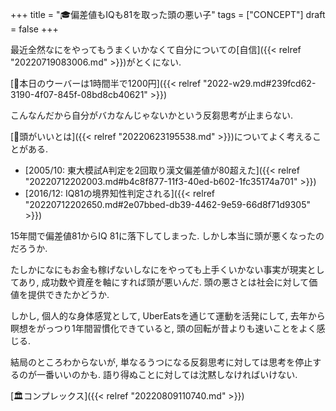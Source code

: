+++
title = "🎓偏差値もIQも81を取った頭の悪い子"
tags = ["CONCEPT"]
draft = false
+++

最近全然なにをやってもうまくいかなくて自分についての[自信]({{< relref "20220719083006.md" >}})がとくにない.

[💭本日のウーバーは1時間半で1200円]({{< relref "2022-w29.md#239fcd62-3190-4f07-845f-08bd8cb40621" >}})

こんなんだから自分がバカなんじゃないかという反芻思考が止まらない.

[🤔頭がいいとは]({{< relref "20220623195538.md" >}})についてよく考えることがある.

-   [2005/10: 東大模試A判定を2回取り漢文偏差値が80超えた]({{< relref "20220712202003.md#b4c8f877-11f3-40ed-b602-1fc35174a701" >}})
-   [2016/12: IQ81の境界知性判定される]({{< relref "20220712202650.md#2e07bbed-db39-4462-9e59-66d8f71d9305" >}})

15年間で偏差値81からIQ 81に落下してしまった. しかし本当に頭が悪くなったのだろうか.

たしかになにもお金も稼げないしなにをやっても上手くいかない事実が現実としてあり, 成功数や資産を軸にすれば頭が悪いんだ. 頭の悪さとは社会に対して価値を提供できたかどうか.

しかし, 個人的な身体感覚として, UberEatsを通じて運動を活発にして, 去年から瞑想をがっつり1年間習慣化できていると, 頭の回転が昔よりも速いことをよく感じる.

結局のところわからないが, 単なるうつになる反芻思考に対しては思考を停止するのが一番いいのかも. 語り得ぬことに対しては沈黙しなければいけない.

[🏛コンプレックス]({{< relref "20220809110740.md" >}})
